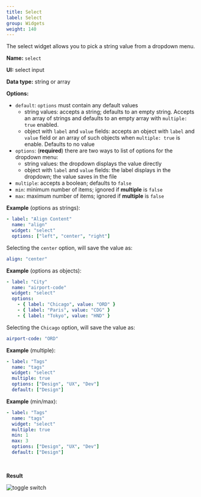 ```yaml
---
title: Select
label: Select
group: Widgets
weight: 140
---
```


The select widget allows you to pick a string value from a dropdown menu.

**Name:** `select`

**UI:** select input

**Data type:** string or array

**Options:**

- `default`: `options` must contain any default values
  - string values: accepts a string; defaults to an empty string. Accepts an array of strings and defaults to an empty array  with `multiple: true` enabled.
  - object with `label` and `value` fields: accepts an object with `label` and `value` field or an array of such objects when `multiple: true` is enable. Defaults to no value
- `options`: (**required**) there are two ways to list of options for the dropdown menu:
  - string values: the dropdown displays the value directly
  - object with `label` and `value` fields: the label displays in the dropdown; the value saves in the file
- `multiple`: accepts a boolean; defaults to `false`
- `min`: minimum number of items; ignored if **multiple** is  `false`
- `max`: maximum number of items; ignored if **multiple** is  `false`

**Example** (options as strings):

```yaml
- label: "Align Content"
  name: "align"
  widget: "select"
  options: ["left", "center", "right"]
```

Selecting the `center` option, will save the value as:

```yaml
align: "center"
```

**Example** (options as objects):

```yaml
- label: "City"
  name: "airport-code"
  widget: "select"
  options:
    - { label: "Chicago", value: "ORD" }
    - { label: "Paris", value: "CDG" }
    - { label: "Tokyo", value: "HND" }
```

Selecting the `Chicago` option, will save the value as:

```yaml
airport-code: "ORD"
```

**Example** (multiple):

```yaml
- label: "Tags"
  name: "tags"
  widget: "select"
  multiple: true
  options: ["Design", "UX", "Dev"]
  default: ["Design"]
```

**Example** (min/max):

```yaml
- label: "Tags"
  name: "tags"
  widget: "select"
  multiple: true
  min: 1
  max: 3
  options: ["Design", "UX", "Dev"]
  default: ["Design"]
```

<br>

**Result**

![toggle switch](/img/widget-select.png)
